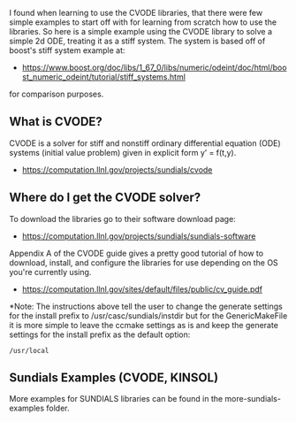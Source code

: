 I found when learning to use the CVODE libraries, that there were few simple examples to start off with for learning from scratch how to use the libraries. So here is a simple example using the CVODE library to solve a simple 2d ODE, treating it as a stiff system. The system is based off of boost's stiff system example at:

 - https://www.boost.org/doc/libs/1_67_0/libs/numeric/odeint/doc/html/boost_numeric_odeint/tutorial/stiff_systems.html
 
for comparison purposes.

## What is CVODE?

CVODE is a solver for stiff and nonstiff ordinary differential equation (ODE) systems (initial value problem) given in explicit form y’ = f(t,y).

 - https://computation.llnl.gov/projects/sundials/cvode 

## Where do I get the CVODE solver?

To download the libraries go to their software download page:

 - https://computation.llnl.gov/projects/sundials/sundials-software

Appendix A of the CVODE guide gives a pretty good tutorial of how to download, install, and configure the libraries for use depending on the OS you're currently using. 

 - https://computation.llnl.gov/sites/default/files/public/cv_guide.pdf
 
*Note: The instructions above tell the user to change the generate settings for the install prefix to /usr/casc/sundials/instdir but for the GenericMakeFile it is more simple to leave the ccmake settings as is and keep the generate settings for the install prefix as the default option:

```
/usr/local
```

## Sundials Examples (CVODE, KINSOL)

More examples for SUNDIALS libraries can be found in the more-sundials-examples folder.
